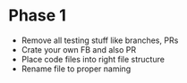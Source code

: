 # Phase 1
* Remove all testing stuff like branches, PRs
* Crate your own FB and also PR
* Place code files into right file structure
* Rename file to proper naming
